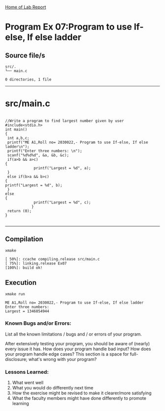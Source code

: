 [Home of Lab Report](../lab.html)

# Program Ex 07:Program to use If-else, If else ladder

## Source file/s

```
src/.
└── main.c

0 directories, 1 file
```

---


# src/main.c

```

//Write a program to find largest number given by user
#include<stdio.h>
int main()
{
 int a,b,c;
 printf("ME A1,Roll no= 2030022,- Program to use If-else, If else ladder\n"); 
 printf("Enter three numbers: \n");
 scanf("%d%d%d", &a, &b, &c);
 if(a>b && a>c)
{
             printf("Largest = %d", a);
 }
 else if(b>a && b>c)
{
printf("Largest = %d", b);
 }
else
{
             printf("Largest = %d", c);
            }
 return (0);
}


```

---

## Compilation

```
xmake

[ 50%]: ccache compiling.release src/main.c
[ 75%]: linking.release Ex07
[100%]: build ok!

```

## Execution
```
xmake run

ME A1,Roll no= 2030022,- Program to use If-else, If else ladder
Enter three numbers: 
Largest = 1346054944
```

### Known Bugs and/or Errors:

List all the known limitations / bugs and / or errors of your program.

After extensively testing your program, you should be aware of (nearly) every issue it has. How does your program handle bad input? How does your program handle edge cases? This section is a space for full-disclosure; what's wrong with your program?

### Lessons Learned:

1. What went well
1. What you would do differently next time
1. How the exercise might be revised to make it clearer/more satisfying
1. What the faculty members might have done differently to promote learning

